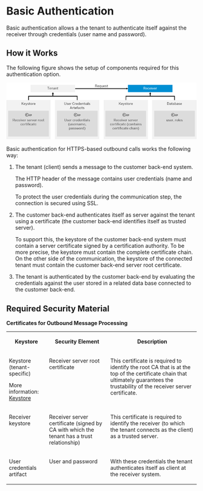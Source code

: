 <!-- loioa5d77b12ff16483c965cce936aa1b698 -->

# Basic Authentication

Basic authentication allows a the tenant to authenticate itself against the receiver through credentials \(user name and password\).



## How it Works

The following figure shows the setup of components required for this authentication option.

![](images/SAP_HCI_Onboarding_Outbound_Authentication_Basic_5f16091.png)

Basic authentication for HTTPS-based outbound calls works the following way:

1.  The tenant \(client\) sends a message to the customer back-end system.

    The HTTP header of the message contains user credentials \(name and password\).

    To protect the user credentials during the communication step, the connection is secured using SSL.

2.  The customer back-end authenticates itself as server against the tenant using a certificate \(the customer back-end identifies itself as trusted server\).

    To support this, the keystore of the customer back-end system must contain a server certificate signed by a certification authority. To be more precise, the keystore must contain the complete certificate chain. On the other side of the communication, the keystore of the connected tenant must contain the customer back-end server root certificate.

3.  The tenant is authenticated by the customer back-end by evaluating the credentials against the user stored in a related data base connected to the customer back-end.



<a name="loioa5d77b12ff16483c965cce936aa1b698__OutboundBasicElements"/>

## Required Security Material

**Certificates for Outbound Message Processing**


<table>
<tr>
<th valign="top">

Keystore



</th>
<th valign="top">

Security Element



</th>
<th valign="top">

Description



</th>
</tr>
<tr>
<td valign="top">

Keystore \(tenant-specific\)

More information: [Keystore](keystore-b163513.md)



</td>
<td valign="top">

Receiver server root certificate



</td>
<td valign="top">

This certificate is required to identify the root CA that is at the top of the certificate chain that ultimately guarantees the trustability of the receiver server certificate.



</td>
</tr>
<tr>
<td valign="top">

Receiver keystore



</td>
<td valign="top">

Receiver server certificate \(signed by CA with which the tenant has a trust relationship\)



</td>
<td valign="top">

This certificate is required to identify the receiver \(to which the tenant connects as the client\) as a trusted server.



</td>
</tr>
<tr>
<td valign="top">

User credentials artifact



</td>
<td valign="top">

User and password



</td>
<td valign="top">

With these credentials the tenant authenticates itself as client at the receiver system.



</td>
</tr>
</table>

